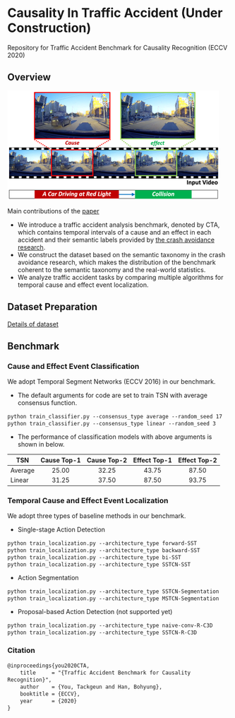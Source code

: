 # Causality In Traffic Accident (Under Construction)
Repository for Traffic Accident Benchmark for Causality Recognition (ECCV 2020)

## Overview
<img width="480px" src="figures/overview.png">

Main contributions of the [paper](https://www.ecva.net/papers/eccv_2020/papers_ECCV/papers/123520528.pdf)
- We introduce a traffic accident analysis benchmark, denoted by CTA, which contains temporal intervals of a cause and an effect in each accident and their semantic labels provided by [the crash avoidance research](https://rosap.ntl.bts.gov/view/dot/6281).
- We construct the dataset based on the semantic taxonomy in the crash avoidance research, which makes the distribution of the benchmark coherent to the semantic taxonomy and the real-world statistics.
- We analyze traffic accident tasks by comparing multiple algorithms for temporal cause and effect event localization.

## Dataset Preparation
[Details of dataset](dataset/DATASET.md)

## Benchmark
### Cause and Effect Event Classification
We adopt Temporal Segment Networks (ECCV 2016) in our benchmark.
- The default arguments for code are set to train TSN with average consensus function.
```
python train_classifier.py --consensus_type average --random_seed 17
python train_classifier.py --consensus_type linear --random_seed 3
```

- The performance of classification models with above arguments is shown in below.

| TSN     | Cause Top-1 | Cause Top-2 | Effect Top-1 | Effect Top-2 |
| ------- |:-----------:|:-----------:|:------------:|:------------:|
| Average | 25.00       | 32.25       | 43.75        | 87.50        |
| Linear  | 31.25       | 37.50       | 87.50        | 93.75        |


### Temporal Cause and Effect Event Localization
We adopt three types of baseline methods in our benchmark.

- Single-stage Action Detection
```
python train_localization.py --architecture_type forward-SST
python train_localization.py --architecture_type backward-SST
python train_localization.py --architecture_type bi-SST
python train_localization.py --architecture_type SSTCN-SST
```

- Action Segmentation
```
python train_localization.py --architecture_type SSTCN-Segmentation
python train_localization.py --architecture_type MSTCN-Segmentation
```

- Proposal-based Action Detection (not supported yet)
```
python train_localization.py --architecture_type naive-conv-R-C3D
python train_localization.py --architecture_type SSTCN-R-C3D
``` 

### Citation

```
@inproceedings{you2020CTA,
    title     = "{Traffic Accident Benchmark for Causality Recognition}",
    author    = {You, Tackgeun and Han, Bohyung},
    booktitle = {ECCV},
    year      = {2020}
}
```
